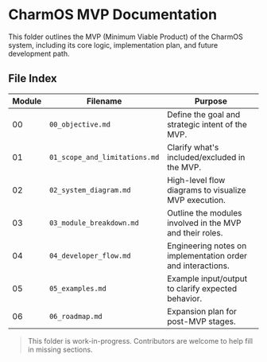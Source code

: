 # CharmOS MVP Documentation

This folder outlines the MVP (Minimum Viable Product) of the CharmOS system, including its core logic, implementation plan, and future development path.

## File Index

| Module | Filename | Purpose |
|--------|----------|---------|
| 00 | `00_objective.md` | Define the goal and strategic intent of the MVP. |
| 01 | `01_scope_and_limitations.md` | Clarify what's included/excluded in the MVP. |
| 02 | `02_system_diagram.md` | High-level flow diagrams to visualize MVP execution. |
| 03 | `03_module_breakdown.md` | Outline the modules involved in the MVP and their roles. |
| 04 | `04_developer_flow.md` | Engineering notes on implementation order and interactions. |
| 05 | `05_examples.md` | Example input/output to clarify expected behavior. |
| 06 | `06_roadmap.md` | Expansion plan for post-MVP stages. |

> This folder is work-in-progress. Contributors are welcome to help fill in missing sections.
